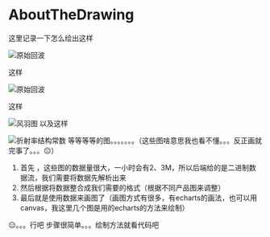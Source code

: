 # AboutTheDrawing
这里记录一下怎么绘出这样

![原始回波](https://github.com/hahabboom/img-store/blob/master/1589438476594.png?raw=true)

这样

![原始回波](https://github.com/hahabboom/img-store/blob/master/1589438502351.png?raw=true)

这样

![风羽图](https://github.com/hahabboom/img-store/blob/master/1589438758226.png?raw=true)
以及这样

![折射率结构常数](https://github.com/hahabboom/img-store/blob/master/1589438794241.png?raw=true)
等等等等的图。。。。。。。（这些图啥意思我也看不懂。。。反正画就完事了。。。:expressionless:）

1. 首先 ，这些图的数据量很大，一小时会有2、3M，所以后端给的是二进制数据流，我们需要将数据先解析出来
2. 然后根据将数据整合成我们需要的格式（根据不同产品图来调整）
3. 最后就是使用数据来画图了（画图方式有很多，有echarts的画法，也可以用canvas，我这里几个图是用的echarts的方法来绘制）

:expressionless:。。。行吧  步骤很简单。。。绘制方法就看代码吧

